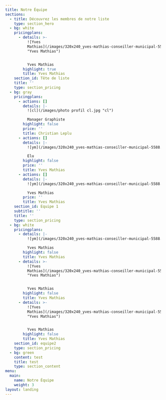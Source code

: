 ```yaml
---
title: Notre Équipe
sections:
  - title: Découvrez les membres de notre liste
    type: section_hero
  - bg: white
    pricingplans:
      - details: >-
          ![Yves
          Mathias](/images/320x240_yves-mathias-conseiller-municipal-5588.jpg
          "Yves Mathias")


          Yves Mathias
        highlight: true
        title: Yves Mathias
    section_id: Tête de liste
    title: ''
    type: section_pricing
  - bg: gray
    pricingplans:
      - actions: []
        details: |-
          ![cl](/images/photo profil cl.jpg "cl")

          Manager Graphiste
        highlight: false
        price: ''
        title: Christian Leplu
      - actions: []
        details: |-
          ![ym](/images/320x240_yves-mathias-conseiller-municipal-5588.jpg "ym")

          Elu
        highlight: false
        price: ''
        title: Yves Mathias
      - actions: []
        details: |-
          ![ym](/images/320x240_yves-mathias-conseiller-municipal-5588.jpg "ym")

          Yves Mathias
        price: ''
        title: Yves Mathias
    section_id: Equipe 1
    subtitle: ''
    title: ''
    type: section_pricing
  - bg: white
    pricingplans:
      - details: |-
          ![ym](/images/320x240_yves-mathias-conseiller-municipal-5588.jpg "ym")

          Yves Mathias
        highlight: false
        title: Yves Mathias
      - details: >-
          ![Yves
          Mathias](/images/320x240_yves-mathias-conseiller-municipal-5588.jpg
          "Yves Mathias")


          Yves Mathias
        highlight: false
        title: Yves Mathias
      - details: >-
          ![Yves
          Mathias](/images/320x240_yves-mathias-conseiller-municipal-5588.jpg
          "Yves Mathias")


          Yves Mathias
        highlight: false
        title: Yves Mathias
    section_id: equipe2
    type: section_pricing
  - bg: green
    content: test
    title: test
    type: section_content
menu:
  main:
    name: Notre Équipe
    weight: 3
layout: landing
---
```


